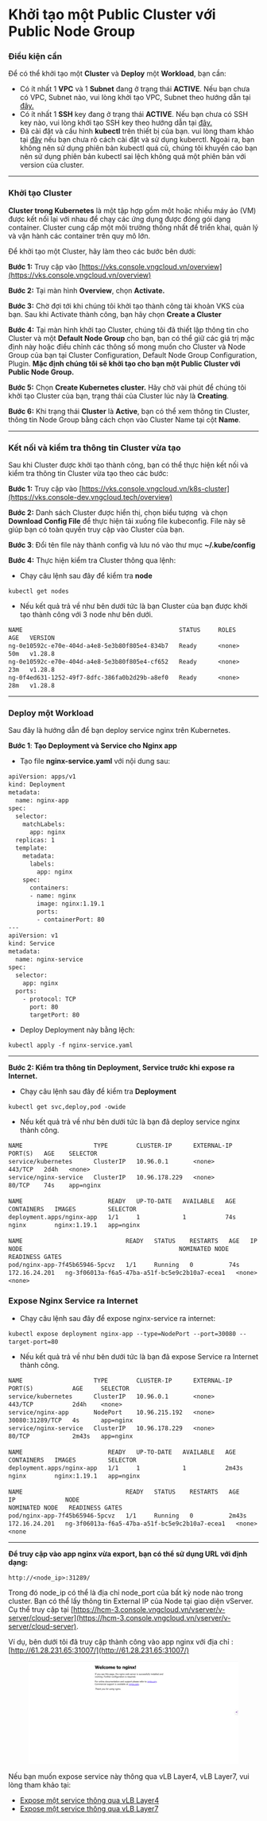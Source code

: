 # Khởi tạo một Public Cluster với Public Node Group

### Điều kiện cần <a href="#khoitaomotpublicclustervoipublicnodegroup-dieukiencan" id="khoitaomotpublicclustervoipublicnodegroup-dieukiencan"></a>

Để có thể khởi tạo một **Cluster** và **Deploy** một **Workload**, bạn cần:

* Có ít nhất 1 **VPC** và 1 **Subnet** đang ở trạng thái **ACTIVE**. Nếu bạn chưa có VPC, Subnet nào, vui lòng khởi tạo VPC, Subnet theo hướng dẫn tại [đây.](../../../vserver/compute-hcm03-1a/network/virtual-private-cloud-vpc/)&#x20;
* Có ít nhất 1 **SSH** key đang ở trạng thái **ACTIVE**. Nếu bạn chưa có SSH key nào, vui lòng khởi tạo SSH key theo hướng dẫn tại [đây.](../../../vserver/compute-hcm03-1a/security/ssh-key-bo-khoa.md)
* Đã cài đặt và cấu hình **kubectl** trên thiết bị của bạn. vui lòng tham khảo tại [đây](https://kubernetes.io/vi/docs/tasks/tools/install-kubectl/) nếu bạn chưa rõ cách cài đặt và sử dụng kuberctl. Ngoài ra, bạn không nên sử dụng phiên bản kubectl quá cũ, chúng tôi khuyến cáo bạn nên sử dụng phiên bản kubectl sai lệch không quá một phiên bản với version của cluster.

***

### Khởi tạo Cluster <a href="#khoitaomotpublicclustervoipublicnodegroup-khoitaocluster" id="khoitaomotpublicclustervoipublicnodegroup-khoitaocluster"></a>

**Cluster trong Kubernetes** là một tập hợp gồm một hoặc nhiều máy ảo (VM) được kết nối lại với nhau để chạy các ứng dụng được đóng gói dạng container. Cluster cung cấp một môi trường thống nhất để triển khai, quản lý và vận hành các container trên quy mô lớn.

Để khởi tạo một Cluster, hãy làm theo các bước bên dưới:

**Bước 1:** Truy cập vào [https://vks.console.vngcloud.vn/overview](https://vks.console.vngcloud.vn/overview)

**Bước 2:** Tại màn hình **Overview**, chọn **Activate.**

**Bước 3:** Chờ đợi tới khi chúng tôi khởi tạo thành công tài khoản VKS của bạn. Sau khi Activate thành công, bạn hãy chọn **Create a Cluster**

**Bước 4:** Tại màn hình khởi tạo Cluster, chúng tôi đã thiết lập thông tin cho Cluster và một **Default Node Group** cho bạn, bạn có thể giữ các giá trị mặc định này hoặc điều chỉnh các thông số mong muốn cho Cluster và Node Group của bạn tại Cluster Configuration, Default Node Group Configuration, Plugin. **Mặc định chúng tôi sẽ khởi tạo cho bạn một Public Cluster với Public Node Group.**

**Bước 5:** Chọn **Create Kubernetes cluster.** Hãy chờ vài phút để chúng tôi khởi tạo Cluster của bạn, trạng thái của Cluster lúc này là **Creating**.

**Bước 6:** Khi trạng thái **Cluster** là **Active**, bạn có thể xem thông tin Cluster, thông tin Node Group bằng cách chọn vào Cluster Name tại cột **Name**.

***

### Kết nối và kiểm tra thông tin Cluster vừa tạo <a href="#khoitaomotpublicclustervoipublicnodegroup-ketnoivakiemtrathongtinclustervuatao" id="khoitaomotpublicclustervoipublicnodegroup-ketnoivakiemtrathongtinclustervuatao"></a>

Sau khi Cluster được khởi tạo thành công, bạn có thể thực hiện kết nối và kiểm tra thông tin Cluster vừa tạo theo các bước:&#x20;

**Bước 1:** Truy cập vào [https://vks.console.vngcloud.vn/k8s-cluster](https://vks.console-dev.vngcloud.tech/overview)

**Bước 2:** Danh sách Cluster được hiển thị, chọn biểu tượng <img src="https://docs-admin.vngcloud.vn/download/thumbnails/73761995/image2024-4-4_14-37-11.png?version=1&#x26;modificationDate=1712216232000&#x26;api=v2" alt="" data-size="line"> và chọn **Download Config File** để thực hiện tải xuống file kubeconfig. File này sẽ giúp bạn có toàn quyền truy cập vào Cluster của bạn.

**Bước 3**: Đổi tên file này thành config và lưu nó vào thư mục **\~/.kube/config**

**Bước 4:** Thực hiện kiểm tra Cluster thông qua lệnh:&#x20;

* Chạy câu lệnh sau đây để kiểm tra **node**

```
kubectl get nodes
```

* Nếu kết quả trả về như bên dưới tức là bạn Cluster của bạn được khởi tạo thành công với 3 node như bên dưới.

```
NAME                                            STATUS     ROLES    AGE   VERSION
ng-0e10592c-e70e-404d-a4e8-5e3b80f805e4-834b7   Ready      <none>   50m   v1.28.8
ng-0e10592c-e70e-404d-a4e8-5e3b80f805e4-cf652   Ready      <none>   23m   v1.28.8
ng-0f4ed631-1252-49f7-8dfc-386fa0b2d29b-a8ef0   Ready      <none>   28m   v1.28.8
```

***

### Deploy một Workload <a href="#khoitaomotpublicclustervoipublicnodegroup-deploymotworkload" id="khoitaomotpublicclustervoipublicnodegroup-deploymotworkload"></a>

Sau đây là hướng dẫn để bạn deploy service nginx trên Kubernetes.

**Bước 1**: **Tạo Deployment và Service cho Nginx app**

* Tạo file **nginx-service.yaml** với nội dung sau:

```
apiVersion: apps/v1
kind: Deployment
metadata:
  name: nginx-app
spec:
  selector:
    matchLabels:
      app: nginx
  replicas: 1
  template:
    metadata:
      labels:
        app: nginx
    spec:
      containers:
      - name: nginx
        image: nginx:1.19.1
        ports:
        - containerPort: 80
---
apiVersion: v1
kind: Service
metadata:
  name: nginx-service
spec:
  selector:
    app: nginx 
  ports:
    - protocol: TCP
      port: 80
      targetPort: 80
```

* Deploy Deployment này bằng lệch:&#x20;

```
kubectl apply -f nginx-service.yaml
```

***

**Bước 2: Kiểm tra thông tin Deployment, Service trước khi expose ra Internet.**

* Chạy câu lệnh sau đây để kiểm tra **Deployment**

```
kubectl get svc,deploy,pod -owide
```

* Nếu kết quả trả về như bên dưới tức là bạn đã deploy service nginx thành công.

```
NAME                    TYPE        CLUSTER-IP      EXTERNAL-IP   PORT(S)   AGE    SELECTOR
service/kubernetes      ClusterIP   10.96.0.1       <none>        443/TCP   2d4h   <none>
service/nginx-service   ClusterIP   10.96.178.229   <none>        80/TCP    74s    app=nginx

NAME                        READY   UP-TO-DATE   AVAILABLE   AGE   CONTAINERS   IMAGES         SELECTOR
deployment.apps/nginx-app   1/1     1            1           74s   nginx        nginx:1.19.1   app=nginx

NAME                             READY   STATUS    RESTARTS   AGE   IP              NODE                                            NOMINATED NODE   READINESS GATES
pod/nginx-app-7f45b65946-5pcvz   1/1     Running   0          74s   172.16.24.201   ng-3f06013a-f6a5-47ba-a51f-bc5e9c2b10a7-ecea1   <none>           <none>
```

### **Expose Nginx Service ra Internet**

* Chạy câu lệnh sau đây để expose nginx-service ra internet:

```
kubectl expose deployment nginx-app --type=NodePort --port=30080 --target-port=80
```

* Nếu kết quả trả về như bên dưới tức là bạn đã expose Service ra Internet thành công.

```
NAME                    TYPE        CLUSTER-IP      EXTERNAL-IP   PORT(S)           AGE     SELECTOR
service/kubernetes      ClusterIP   10.96.0.1       <none>        443/TCP           2d4h    <none>
service/nginx-app       NodePort    10.96.215.192   <none>        30080:31289/TCP   4s      app=nginx
service/nginx-service   ClusterIP   10.96.178.229   <none>        80/TCP            2m43s   app=nginx

NAME                        READY   UP-TO-DATE   AVAILABLE   AGE     CONTAINERS   IMAGES         SELECTOR
deployment.apps/nginx-app   1/1     1            1           2m43s   nginx        nginx:1.19.1   app=nginx

NAME                             READY   STATUS    RESTARTS   AGE     IP              NODE                                            NOMINATED NODE   READINESS GATES
pod/nginx-app-7f45b65946-5pcvz   1/1     Running   0          2m43s   172.16.24.201   ng-3f06013a-f6a5-47ba-a51f-bc5e9c2b10a7-ecea1   <none>           <none
```

***

**Để truy cập vào app nginx vừa export, bạn có thể sử dụng URL với định dạng:**

```
http://<node_ip>:31289/
```

Trong đó node\_ip có thể là địa chỉ node\_port của bất kỳ node nào trong cluster. Bạn có thể lấy thông tin External IP của Node tại giao diện vServer. Cụ thể truy cập tại [https://hcm-3.console.vngcloud.vn/vserver/v-server/cloud-server](https://hcm-3.console.vngcloud.vn/vserver/v-server/cloud-server).

Ví dụ, bên dưới tôi đã truy cập thành công vào app nginx với địa chỉ : [http://61.28.231.65:31007/](http://61.28.231.65:31007/)

<figure><img src="../../../.gitbook/assets/image (702).png" alt=""><figcaption></figcaption></figure>

Nếu bạn muốn expose service này thông qua vLB Layer4, vLB Layer7, vui lòng tham khảo tại:&#x20;

* [Expose một service thông qua vLB Layer4](../expose-mot-service-thong-qua-vlb-layer4/)
* [Expose một service thông qua vLB Layer7](../expose-mot-service-thong-qua-vlb-layer7/)
